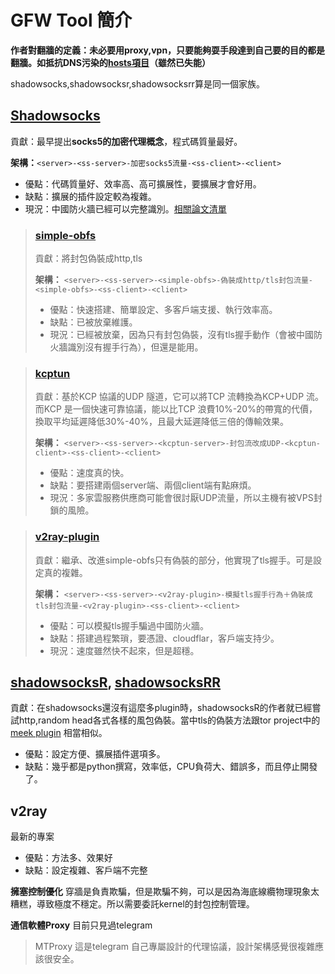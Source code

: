 # GFW Tool 簡介

**作者對翻牆的定義：未必要用proxy,vpn，只要能夠耍手段達到自己要的目的都是翻牆。如抵抗DNS污染的[hosts項目](https://github.com/googlehosts/hosts)（雖然已失能）**

shadowsocks,shadowsocksr,shadowsocksrr算是同一個家族。
## [Shadowsocks](shadowsocks-libev-搭建.md)
貢獻：最早提出**socks5的加密代理概念**，程式碼質量最好。
> 
**架構：**`<server>-<ss-server>-加密socks5流量-<ss-client>-<client>`
* 優點：代碼質量好、效率高、高可擴展性，要擴展才會好用。
* 缺點：擴展的插件設定較為複雜。
* 現況：中國防火牆已經可以完整識別。[相關論文清單](https://github.com/shadowsocks/papers/blob/master/README.md)

> ### [simple-obfs](shadowsocks-libev+simple-obfs-搭建.md)
> 貢獻：將封包偽裝成http,tls
> 
> **架構：** `<server>-<ss-server>-<simple-obfs>-偽裝成http/tls封包流量-<simple-obfs>-<ss-client>-<client>`
> * 優點：快速搭建、簡單設定、多客戶端支援、執行效率高。
> * 缺點：已被放棄維護。
> * 現況：已經被放棄，因為只有封包偽裝，沒有tls握手動作（會被中國防火牆識別沒有握手行為），但還是能用。

> ### [kcptun](shadowsocks-libev+kcptun.md)
> 貢獻：基於KCP 協議的UDP 隧道，它可以將TCP 流轉換為KCP+UDP 流。而KCP 是一個快速可靠協議，能以比TCP 浪費10%-20%的帶寬的代價，換取平均延遲降低30%-40%，且最大延遲降低三倍的傳輸效果。
> 
> **架構：** `<server>-<ss-server>-<kcptun-server>-封包流改成UDP-<kcptun-client>-<ss-client>-<client>`
> * 優點：速度真的快。
> * 缺點：要搭建兩個server端、兩個client端有點麻煩。
> * 現況：多家雲服務供應商可能會很討厭UDP流量，所以主機有被VPS封鎖的風險。

> ### [v2ray-plugin](SS+v2ray-plugin-搭建.md)
> 貢獻：繼承、改進simple-obfs只有偽裝的部分，他實現了tls握手。可是設定真的複雜。
>
> **架構：** `<server>-<ss-server>-<v2ray-plugin>-模擬tls握手行為＋偽裝成tls封包流量-<v2ray-plugin>-<ss-client>-<client>`
> * 優點：可以模擬tls握手騙過中國防火牆。
> * 缺點：搭建過程繁瑣，要憑證、cloudflar，客戶端支持少。
> * 現況：速度雖然快不起來，但是超穩。

## [shadowsocksR](shadowsocksR.md), [shadowsocksRR](shadowsocksRR.md)
貢獻：在shadowsocks還沒有這麼多plugin時，shadowsocksR的作者就已經嘗試http,random head各式各樣的風包偽裝。當中tls的偽裝方法跟tor project中的[meek plugin](https://trac.torproject.org/projects/tor/wiki/doc/meek) 相當相似。
* 優點：設定方便、擴展插件選項多。
* 缺點：幾乎都是python撰寫，效率低，CPU負荷大、錯誤多，而且停止開發了。

## v2ray
最新的專案
* 優點：方法多、效果好
* 缺點：設定複雜、客戶端不完整

**擁塞控制優化**
穿牆是負責欺騙，但是欺騙不夠，可以是因為海底線纜物理現象太糟糕，導致極度不穩定。所以需要委託kernel的封包控制管理。

**通信軟體Proxy**
目前只見過telegram
> MTProxy 這是telegram 自己專屬設計的代理協議，設計架構感覺很複雜應該很安全。